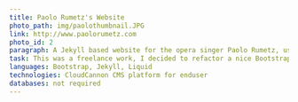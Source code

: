 ```yaml
---
title: Paolo Rumetz's Website
photo_path: img/paolothumbnail.JPG
link: http://www.paolorumetz.com
photo_id: 2 
paragraph: A Jekyll based website for the opera singer Paolo Rumetz, using Bootstrap 
task: This was a freelance work, I decided to refactor a nice Bootstrap theme with Jekyll, to make the structure drier and easier to update
languages: Bootstrap, Jekyll, Liquid
technologies: CloudCannon CMS platform for enduser
databases: not required
---
```

